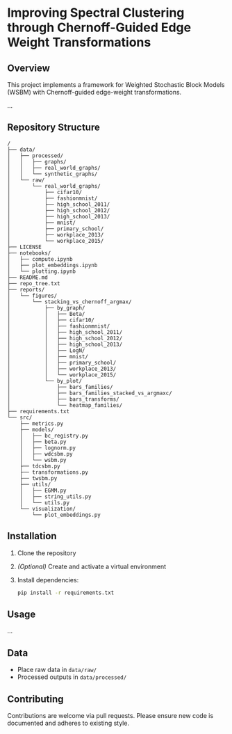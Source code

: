 # Improving Spectral Clustering through Chernoff-Guided Edge Weight Transformations

## Overview

This project implements a framework for Weighted Stochastic Block Models (WSBM) with Chernoff-guided edge-weight transformations.

...


## Repository Structure

```
/
├── data/
│   ├── processed/
│   │   ├── graphs/
│   │   ├── real_world_graphs/
│   │   └── synthetic_graphs/
│   └── raw/
│       └── real_world_graphs/
│           ├── cifar10/
│           ├── fashionmnist/
│           ├── high_school_2011/
│           ├── high_school_2012/
│           ├── high_school_2013/
│           ├── mnist/
│           ├── primary_school/
│           ├── workplace_2013/
│           └── workplace_2015/
├── LICENSE
├── notebooks/
│   ├── compute.ipynb
│   ├── plot_embeddings.ipynb
│   └── plotting.ipynb
├── README.md
├── repo_tree.txt
├── reports/
│   └── figures/
│       └── stacking_vs_chernoff_argmax/
│           ├── by_graph/
│           │   ├── Beta/
│           │   ├── cifar10/
│           │   ├── fashionmnist/
│           │   ├── high_school_2011/
│           │   ├── high_school_2012/
│           │   ├── high_school_2013/
│           │   ├── LogN/
│           │   ├── mnist/
│           │   ├── primary_school/
│           │   ├── workplace_2013/
│           │   └── workplace_2015/
│           └── by_plot/
│               ├── bars_families/
│               ├── bars_families_stacked_vs_argmaxc/
│               ├── bars_transforms/
│               └── heatmap_families/
├── requirements.txt
└── src/
    ├── metrics.py
    ├── models/
    │   ├── bc_registry.py
    │   ├── beta.py
    │   ├── lognorm.py
    │   ├── wdcsbm.py
    │   └── wsbm.py
    ├── tdcsbm.py
    ├── transformations.py
    ├── twsbm.py
    ├── utils/
    │   ├── EGMM.py
    │   ├── string_utils.py
    │   └── utils.py
    └── visualization/
        └── plot_embeddings.py

```

## Installation

1. Clone the repository
2. *(Optional)* Create and activate a virtual environment
3. Install dependencies:

   ```sh
   pip install -r requirements.txt
   ```

## Usage

...

## Data

* Place raw data in `data/raw/`
* Processed outputs in `data/processed/`

## Contributing

Contributions are welcome via pull requests. Please ensure new code is documented and adheres to existing style.